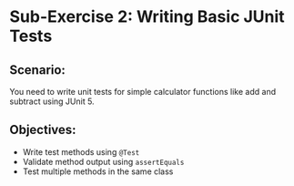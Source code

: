 # Sub-Exercise 2: Writing Basic JUnit Tests

## Scenario:
You need to write unit tests for simple calculator functions like add and subtract using JUnit 5.

## Objectives:
- Write test methods using `@Test`
- Validate method output using `assertEquals`
- Test multiple methods in the same class
